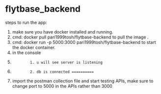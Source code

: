 # flytbase_backend
steps to run the app:
1. make sure you have docker installed and running.
2. cmd:  docker pull pari1999tosh/flytbase-backend to pull the image .
3. cmd:  docker run -p 5000:3000 pari1999tosh/flytbase-backend to start the docker container.
4. in the console
5.             1. u will see server is listening  
6.             2. db is connected ==========
7. import the postman collection file and start testing APIs, make sure to change port to 5000 in the APIs rather than 3000            

